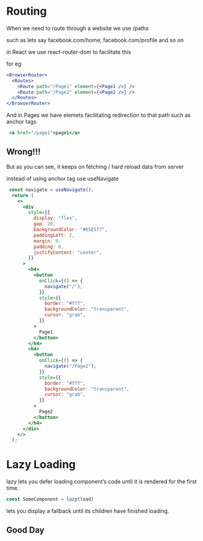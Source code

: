 # Routing

When we need to route through a website we use /paths

such as 
lets say facebook.com/home, facebook.com/profile and so on 

in React we use react-router-dom to facilitate this 


for eg 

``` jsx
<BrowserRouter>
  <Routes>
    <Route path="/Page1" element={<Page1 />} />
    <Route path="/Page2" element={<Page2 />} />
  </Routes>
</BrowserRouter>
```

And in Pages we have elemets facilitating redirection to that path such as anchor tags

``` jsx
 <a href="/page1">page1</a>
```

## Wrong!!!

But as you can see, it keeps on fetching / hard reload data from server

instead of using anchor tag use useNavigate


``` jsx
 const navigate = useNavigate();
  return (
    <>
      <div
        style={{
          display: "flex",
          gap: 20,
          backgroundColor: "#E5E5f7",
          paddingLeft: 2,
          margin: 0,
          padding: 0,
          justifyContent: "center",
        }}
      >
        <h4>
          <button
            onClick={() => {
              navigate("/");
            }}
            style={{
              border: "#fff",
              backgroundColor: "transparent",
              cursor: "grab",
            }}
          >
            Page1
          </button>
        </h4>
        <h4>
          <button
            onClick={() => {
              navigate("/Page2");
            }}
            style={{
              border: "#fff",
              backgroundColor: "transparent",
              cursor: "grab",
            }}
          >
            Page2
          </button>
        </h4>
      </div>
    </>
  );
  ```


# Lazy Loading 
 lazy lets you defer loading component’s code until it is rendered for the first time.

``` js
const SomeComponent = lazy(load)

```

<Suspense> lets you display a fallback until its children have finished loading.



## Good Day
